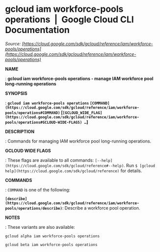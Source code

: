 # gcloud iam workforce-pools operations  |  Google Cloud CLI Documentation

*Source: [https://cloud.google.com/sdk/gcloud/reference/iam/workforce-pools/operations](https://cloud.google.com/sdk/gcloud/reference/iam/workforce-pools/operations)*

**NAME**

: **gcloud iam workforce-pools operations - manage IAM workforce pool long-running operations**

**SYNOPSIS**

: **`gcloud iam workforce-pools operations` `[COMMAND](https://cloud.google.com/sdk/gcloud/reference/iam/workforce-pools/operations#COMMAND)` [`[GCLOUD_WIDE_FLAG](https://cloud.google.com/sdk/gcloud/reference/iam/workforce-pools/operations#GCLOUD-WIDE-FLAGS) …`]**

**DESCRIPTION**

: Commands for managing IAM workforce pool long-running operations.

**GCLOUD WIDE FLAGS**

: These flags are available to all commands: `[--help](https://cloud.google.com/sdk/gcloud/reference#--help)`.
Run `$ [gcloud help](https://cloud.google.com/sdk/gcloud/reference)` for details.

**COMMANDS**

: ``COMMAND`` is one of the following:

**`[describe](https://cloud.google.com/sdk/gcloud/reference/iam/workforce-pools/operations/describe)`**:
Describe a workforce pool operation.

**NOTES**

: These variants are also available:

```
gcloud alpha iam workforce-pools operations
```

```
gcloud beta iam workforce-pools operations
```